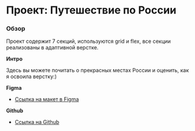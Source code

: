 # Проект: Путешествие по России

### Обзор
Проект содержит 7 секций, используются grid и flex, все секции реализованы в адаптивной верстке. 

**Интро**

Здесь вы можете почитать о прекрасных местах России и оценить, как я освоила верстку:)

**Figma**

* [Ссылка на макет в Figma](https://www.figma.com/file/5S2WSbEFL6awjVWJ0NWL8Q/Sprint-3_-Russia-_-desktop-%2B-mobile?node-id=63326%3A0)

**Github**

* [Ссылка на Github](https://github.com/alina21-011/russian-travel)
